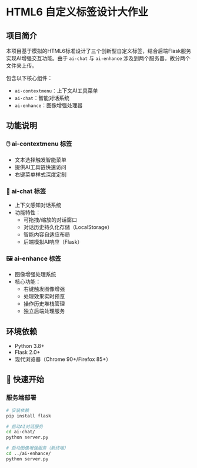 # HTML6 自定义标签设计大作业

## 项目简介
本项目基于模拟的HTML6标准设计了三个创新型自定义标签，结合后端Flask服务实现AI增强交互功能。由于 `ai-chat` 与  `ai-enhance` 涉及到两个服务器，故分两个文件夹上传。

包含以下核心组件：
- `ai-contextmenu`：上下文AI工具菜单
- `ai-chat`：智能对话系统
- `ai-enhance`：图像增强处理器

## 功能说明

### 🖱️ ai-contextmenu 标签
- 文本选择触发智能菜单
- 提供AI工具链快速访问
- 右键菜单样式深度定制

### 💬 ai-chat 标签
- 上下文感知对话系统
- 功能特性：
  - 可拖拽/缩放的对话窗口
  - 对话历史持久化存储（LocalStorage）
  - 智能内容自适应布局
  - 后端模拟AI响应（Flask）

### 🖼️ ai-enhance 标签
- 图像增强处理系统
- 核心功能：
  - 右键触发图像增强
  - 处理效果实时预览
  - 操作历史堆栈管理
  - 独立后端处理服务

## 环境依赖
- Python 3.8+
- Flask 2.0+
- 现代浏览器（Chrome 90+/Firefox 85+）

## 🚀 快速开始

### 服务端部署
```bash
# 安装依赖
pip install flask

# 启动AI对话服务
cd ai-chat/
python server.py

# 启动图像增强服务（新终端）
cd ../ai-enhance/
python server.py
